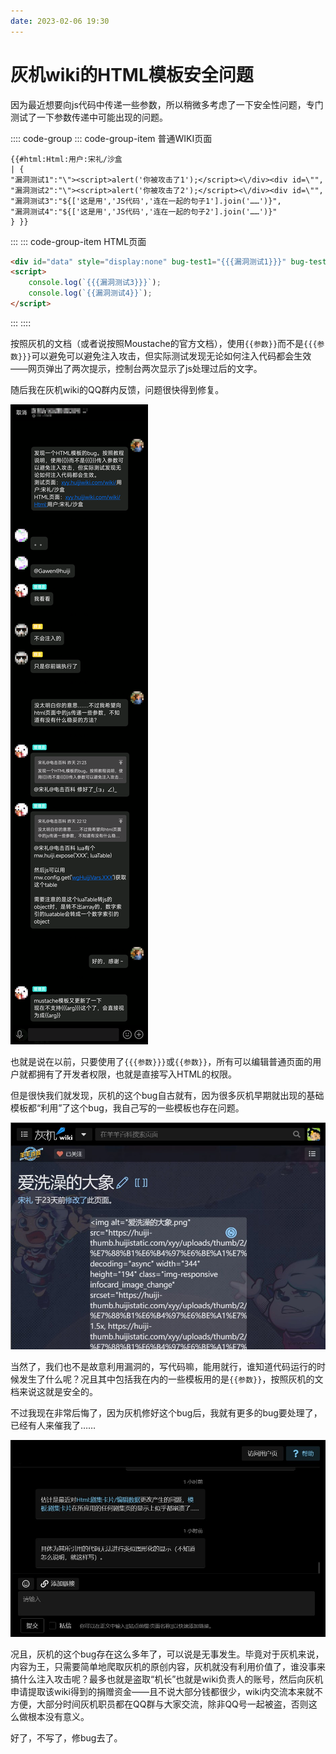 ```yaml
---
date: 2023-02-06 19:30
---
```


# 灰机wiki的HTML模板安全问题

因为最近想要向js代码中传递一些参数，所以稍微多考虑了一下安全性问题，专门测试了一下参数传递中可能出现的问题。

:::: code-group
::: code-group-item 普通WIKI页面
```wiki
{{#html:Html:用户:宋礼/沙盒
| {
"漏洞测试1":"\"><script>alert('你被攻击了1');</script><\/div><div id=\"",
"漏洞测试2":"\"><script>alert('你被攻击了2');</script><\/div><div id=\"",
"漏洞测试3":"${['这是用','JS代码','连在一起的句子1'].join('……')}",
"漏洞测试4":"${['这是用','JS代码','连在一起的句子2'].join('……')}"
} }}
```
:::
::: code-group-item HTML页面
```html
<div id="data" style="display:none" bug-test1="{{{漏洞测试1}}}" bug-test2="{{漏洞测试2}}"></div>
<script>
    console.log(`{{{漏洞测试3}}}`);
    console.log(`{{漏洞测试4}}`);
</script>
```
:::
::::

按照灰机的文档（或者说按照Moustache的官方文档），使用`{{参数}}`而不是`{{{参数}}}`可以避免可以避免注入攻击，但实际测试发现无论如何注入代码都会生效——网页弹出了两次提示，控制台两次显示了js处理过后的文字。

随后我在灰机wiki的QQ群内反馈，问题很快得到修复。

![QQ聊天记录](./2023-02-06-1.png)

也就是说在以前，只要使用了`{{{参数}}}`或`{{参数}}`，所有可以编辑普通页面的用户就都拥有了开发者权限，也就是直接写入HTML的权限。

但是很快我们就发现，灰机的这个bug自古就有，因为很多灰机早期就出现的基础模板都“利用”了这个bug，我自己写的一些模板也存在问题。

![“爱洗澡的大象”页面截图](./2023-02-06-2.jpg)

当然了，我们也不是故意利用漏洞的，写代码嘛，能用就行，谁知道代码运行的时候发生了什么呢？况且其中包括我在内的一些模板用的是`{{参数}}`，按照灰机的文档来说这就是安全的。

不过我现在非常后悔了，因为灰机修好这个bug后，我就有更多的bug要处理了，已经有人来催我了……

![快修bug！](./2023-02-06-3.jpg)

况且，灰机的这个bug存在这么多年了，可以说是无事发生。毕竟对于灰机来说，内容为王，只需要简单地爬取灰机的原创内容，灰机就没有利用价值了，谁没事来搞什么注入攻击呢？最多也就是盗取“机长”也就是wiki负责人的账号，然后向灰机申请提取该wiki得到的捐赠资金——且不说大部分钱都很少，wiki内交流本来就不方便，大部分时间灰机职员都在QQ群与大家交流，除非QQ号一起被盗，否则这么做根本没有意义。

好了，不写了，修bug去了。